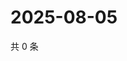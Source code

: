 # 2025-08-05

共 0 条

<!-- BEGIN ZHIHUVIDEO -->
<!-- 最后更新时间 Tue Aug 05 2025 17:19:31 GMT+0800 (China Standard Time) -->

<!-- END ZHIHUVIDEO -->
